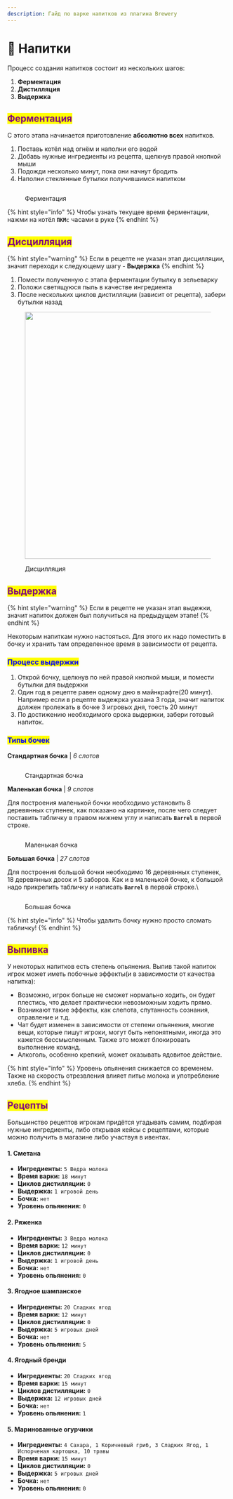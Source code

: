 ```yaml
---
description: Гайд по варке напитков из плагина Brewery
---
```


# 🍹 Напитки

Процесс  создания напитков состоит из нескольких шагов:

1. **Ферментация**
2. **Дистилляция**
3. **Выдержка**

## <mark style="color:purple;">Ферментация</mark>

С этого этапа начинается приготовление **абсолютно всех** напитков.

1. Поставь котёл над огнём и наполни его водой
2. Добавь нужные ингредиенты из рецепта, щелкнув правой кнопкой мыши
3. Подожди несколько минут, пока они начнут бродить
4. Наполни стеклянные бутылки получившимся напитком

<figure><img src="../.gitbook/assets/spaces_HgVUTKgo0qPvVdzcUNcR_uploads_k9l1jV4j9QFG1WP2WCWb_Brewery.webp" alt=""><figcaption><p>Ферментация</p></figcaption></figure>

{% hint style="info" %}
Чтобы узнать текущее время ферментации, нажми на котёл **`ПКМ`**`с` часами в руке
{% endhint %}

## <mark style="color:purple;">Дисцилляция</mark>

{% hint style="warning" %}
Если в рецепте не указан этап дисцилляции, значит переходи к следующему шагу - **Выдержка**
{% endhint %}

1. Помести полученную с этапа ферментации бутылку в зельеварку
2. Положи светящуюся пыль в качестве ингредиента
3. После нескольких циклов дистилляции (зависит от рецепта), забери бутылки назад

<figure><img src="../.gitbook/assets/image (3).png" alt="" width="563"><figcaption><p>Дисцилляция</p></figcaption></figure>

## <mark style="color:purple;">Выдержка</mark>

{% hint style="warning" %}
Если в рецепте не указан этап выдежки, значит напиток должен был получиться на предыдущем этапе!
{% endhint %}

Некоторым напиткам нужно настояться. Для этого их надо поместить в бочку и хранить там определенное время в зависимости от рецепта.

### <mark style="color:blue;">Процесс выдержки</mark>

1. Открой бочку, щелкнув по ней правой кнопкой мыши, и помести бутылки для выдержки
2. Один год в рецепте равен одному дню в майнкрафте(20 минут). Например если в рецепте выдежрка указана 3 года, значит напиток должен пролежать в бочке 3 игровых дня, тоесть 20 минут
3. По достижению необходимого срока выдержки, забери готовый напиток.

### <mark style="color:blue;">Типы бочек</mark>

**Стандартная бочка** | _6 слотов_

<figure><img src="../.gitbook/assets/image (4).png" alt=""><figcaption><p>Стандартная бочка</p></figcaption></figure>

**Маленькая бочка** | _9 слотов_

Для построения маленькой бочки необходимо установить 8 деревянных ступенек, как показано на картинке, после чего следует поставить табличку в правом нижнем углу и написать **`Barrel`**  в первой строке.

<figure><img src="../.gitbook/assets/image (22).png" alt=""><figcaption><p>Маленькая бочка</p></figcaption></figure>

**Большая бочка** | _27 слотов_

Для построения большой бочки необходимо 16 деревянных ступенек, 18 деревянных досок и 5 заборов. Как и в маленькой бочке, к большой надо прикрепить табличку и написать **`Barrel`** в первой строке.\


<figure><img src="../.gitbook/assets/image (23).png" alt=""><figcaption><p>Большая бочка</p></figcaption></figure>

{% hint style="info" %}
Чтобы удалить бочку нужно просто сломать табличку!
{% endhint %}

## <mark style="color:purple;">Выпивка</mark>

У некоторых напитков есть степень опьянения. Выпив такой напиток игрок может иметь побочные эффекты(и в зависимости от качества напитка):

* Возможно, игрок больше не сможет нормально ходить, он будет плестись, что делает практически невозможным ходить прямо.
* Возникают такие эффекты, как слепота, спутанность сознания, отравление и т.д.
* Чат будет изменен в зависимости от степени опьянения, многие вещи, которые пишут игроки, могут быть непонятными, иногда это кажется бессмысленным. Также это может блокировать выполнение команд.
* Алкоголь, особенно крепкий, может оказывать ядовитое действие.

{% hint style="info" %}
Уровень опьянения снижается со временем. Также на скорость отрезвления влияет питье молока и употребление хлеба.
{% endhint %}

## <mark style="color:purple;">Рецепты</mark>

Большинство рецептов игрокам придётся угадывать самим, подбирая нужные ингредиенты, либо открывая кейсы с рецептами, которые можно получить в магазине либо участвуя в ивентах.

#### 1. Сметана  <a href="#id-50.-irlandskii-kofe" id="id-50.-irlandskii-kofe"></a>

* **Ингредиенты:** `5 Ведра молока`
* **Время варки:** `18 минут`
* **Циклов дистилляции:** `0`
* **Выдержка:** `1 игровой день`
* **Бочка:** `нет`
* **Уровень опьянения:** `0`

#### 2. Ряженка  <a href="#id-50.-irlandskii-kofe" id="id-50.-irlandskii-kofe"></a>

* **Ингредиенты:**  `3 Ведра молока`
* **Время варки:** `12 минут`
* **Циклов дистилляции:** `0`
* **Выдержка:** `1 игровой день`
* **Бочка:** `нет`
* **Уровень опьянения:** `0`

#### 3. Ягодное шампанское <a href="#id-50.-irlandskii-kofe" id="id-50.-irlandskii-kofe"></a>

* **Ингредиенты:** `20 Сладких ягод`
* **Время варки:** `12 минут`
* **Циклов дистилляции:** `0`
* **Выдержка:** `5 игровых дней`
* **Бочка:** `нет`
* **Уровень опьянения:** `5`

#### 4. Ягодный бренди <a href="#id-50.-irlandskii-kofe" id="id-50.-irlandskii-kofe"></a>

* **Ингредиенты:** `20 Сладких ягод`
* **Время варки:** `15 минут`
* **Циклов дистилляции:** `0`
* **Выдержка:** `12 игровых дней`
* **Бочка:** `нет`
* **Уровень опьянения:** `1`

#### 5. Маринованные огурчики <a href="#id-50.-irlandskii-kofe" id="id-50.-irlandskii-kofe"></a>

* **Ингредиенты:** `4 Сахара, 1 Коричневый гриб, 3 Сладких Ягод, 1 Испорченая картошка, 10 травы`
* **Время варки:** `15 минут`
* **Циклов дистилляции:** `0`
* **Выдержка:** `5 игровых дней`
* **Бочка:** `нет`
* **Уровень опьянения:** `0`
